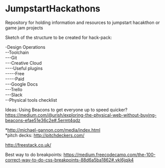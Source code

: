 # JumpstartHackathons
Repository for holding information and resources to jumpstart hacakthon or game jam projects


Sketch of the structure to be created for hack-pack:

-Design Operations  
--Toolchain  
---Git  
---Creative Cloud  
----Useful plugins  
-----Free  
-----Paid  
---Google Docs  
---Trello  
---Slack  
--Physical tools checklist  

 







 
 
 
 
 Ideas: Using Beacons to get everyone up to speed quicker? https://medium.com/@urish/exploring-the-physical-web-without-buying-beacons-efae51e36c2e#.5ermt4qdz
 
 *http://michael-gannon.com/media/index.html  
 *pitch decks: http://pitchdeckers.com/
 

http://freestack.co.uk/
 
 
 Best way to do breakpoints: https://medium.freecodecamp.com/the-100-correct-way-to-do-css-breakpoints-88d6a5ba1862#.vkl6jqjk4
 
 
 
 
